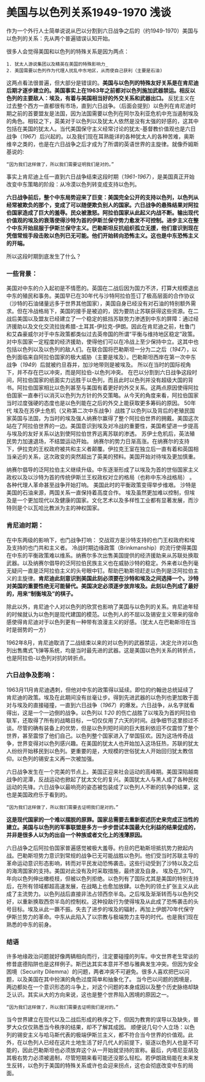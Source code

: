 # 美国与以色列关系1949-1970 浅谈
作为一个外行人士简单说说从巴以分割到六日战争之后的（约1949-1970）美国与以色列的关系：先从两个普遍错误认知开始。

很多人会觉得美国和以色列的特殊关系是因为两点：
```
1. 犹太人游说集团以及精英在美国的特殊影响力_
2. 美国需要以色列作为代理人扰乱中东地区，从而使自己获利（主要是石油)
```
这两点看法很普遍，但大部分是错误的。__美国与以色列的特殊友好关系是在肯尼迪后期才逐步建立的。美国事实上在1963年之前都对以色列施加武器禁运。相反以色列的主要敌人：埃及，有着与美国相当好的外交关系和武器出口。__ 反犹主义在过去整个西方一直都很有市场，直到六日战争。（后面会提到）以色列在肯尼迪时期之前的首要盟友是法国，因为法国需要以色列在阿尔及利亚危机中充当遏制埃及的角色。相较之下，英美对于以色列以及犹太人依然是没有太强的好感的，这其中包括在美国的犹太人。当代美国保守主义经常讨论的犹太-基督教价值观也是六日战争（_1967_）后兴起的。以及我们现在耳熟能详的各种犹太人的各种苦难，奥斯维辛之类的，也是在六日战争之后才成为了所谓的英语世界的主旋律。就像乔姆斯基说的:
```
“因为我们这样做了，所以我们需要证明我们是对的。”
```
事实上肯尼迪上任一直到六日战争结束这段时期（_1961-1967_），是美国真正开始改变中东策略的阶段：从冷漠以色列转变成支持以色列。

__六日战争前后，整个中东局势迎来了巨变：美国完全公开的支持以色列，以色列从经常被欺负的那个，变成了可以随便欺负别人的国家。六日战争的悬殊结果对阿拉伯国家造成了巨大的羞辱。民众被激怒。阿拉伯国家从此起义内战不断。输出现代价值观的埃及的衰落使得沙特为首的伊斯兰保守势力愈发不可控制。进步主义在整个中东开始屈服于伊斯兰保守主义。巴勒斯坦反抗组织孤立无援，他们意识到现在凭借常规手段击败以色列已无可能。他们开始转向恐怖主义。这也是中东恐怖主义的开端。__

所以这段时期到底发生了什么？

### 一些背景：
美国对中东的介入起初是不情愿的。英国在二战后因为国力不济，打算大规模退出中东的殖民和事务。美国早已在30年代与沙特阿拉伯签订了极高层面的合作协议（沙特的石油储量远多于世界其他国家），美国自身已经没有对石油的特别额外需求。但在冷战格局下，美国的接手是被迫的，因为要防止苏联获得这些资源。在二战后美国以及盟友已经建立了一个稳定的抵挡苏联势力渗透到中东的屏障：通过经济援助以及文化交流拉拢希腊-土耳其-伊拉克-伊朗。因此在肯尼迪之前，杜鲁门和艾森豪威尔对于中东政策都类似过去英帝国的所谓“平衡与维持地区稳定”政策。对中东国家一定程度的经济援助，使得他们可以在冷战上至少保持中立。这其中也包括以色列以及以色列的敌人们。在联合国将巴勒斯坦一分为二之后（_1947_），以色列面临来自阿拉伯国家的极大威胁（主要是埃及）。巴勒斯坦西岸在第一次中东战争（_1949_）后就被约旦吞并，加沙地带则是被埃及。
所以在当时的国际视角下，并不存在巴以冲突，而是阿拉伯-以色列冲突。
在巴以分割到六日战争这段时间，阿拉伯国家的纸面实力远胜于以色列，而且此时以色列并没有超级大国的背书。阿拉伯国家相比以色列甚至与美国有着更好的外交关系。这两点原因使得阿拉伯国家一直奉行以消灭以色列为方针的外交策略。从今天的角度来看，阿拉伯国家当时过度强硬的态度也是以色列能在之后的外交上能获取更多筹码的原因。
50年代 埃及在苏伊士危机（又称第二次中东战争）战胜了以色列以及背后的老殖民国家英国与法国，为当时的埃及强人纳赛尔赢得了整个阿拉伯世界的拥戴。美国这次站在了阿拉伯世界的一边。美国意识到埃及对冷战的重要性，美国希望进一步提高与埃及的友好关系以达到使阿拉伯世界远离苏联的渗透。 苏伊士危机后，英法殖民势力加速退场，不结盟运动开始。 纳赛尔的势力日渐高涨。在纳赛尔的支持下，伊拉克的王权政府被共和主义者颠覆。伊拉克王室在独立后一直有着和英国相当亲近的关系，这次政变的突然超出了英美的预料。美国开始对待埃及更加慎重。

纳赛尔倡导的泛阿拉伯主义继续升级。中东逐渐形成了以埃及为首的世俗国家主义政权以及以沙特为首的传统伊斯兰王权政权对立的格局（也称中东冷战格局） 。各种代理人革命甚至战争开始打响。 美国此时的平衡政策变得举步维艰。 沙特是美国的石油来源，两国关系一直保持着高度合作。 埃及虽然更加难以控制，但埃及是一个更加现代以及健康的国家。文化艺术以及多样性工业都有显著发展，而沙特则是个以瓦哈比教派为主的神权国家。

### 肯尼迪时期：
在中东两级的影响下，也门战争打响： 交战双方是沙特支持的也门王权政府和埃及支持的也门共和主义者。 冷战时期边缘政策（Brinkmanship）的流行使得美国在中东的平衡政策难以维系。纳赛尔多次出售美国提供的经济援助来从苏联处换取武器。以及纳赛尔倡导的泛阿拉伯民族主义也在威胁沙特的稳定。外来者以色列毫无疑问一直是泛阿拉伯主义的头号眼中钉。帮助巴勒斯坦赶走以色列是泛阿拉伯主义的主旋律。__肯尼迪此刻意识到美国此刻必须要在沙特和埃及之间选择一个。沙特对美国的重要性绝无可能替代。美国决定必须逐步放弃埃及。此刻以色列成了最好的，用来“制衡埃及”的棋子。__

除此以外，肯尼迪个人对以色列的欣赏也影响了美国与以色列的关系。肯尼迪年轻的时候就认为以色列是现代建国的模范。以色列人的不屈以及锡安主义带来的宿命感使得肯尼迪对于以色列更有一种带有浪漫主义的好感。（犹太人在巴勒斯坦在当时是弱势的一方）

1962年8月，肯尼迪取消了二战结束以来的对以色列的武器禁运，决定允许对以色列出售鹰式飞弹等系统，均是当时最先进的武器。这是美国以色列关系的转折点，也是阿拉伯-以色列对抗的转折点。

### 六日战争及影响：
1963月11月肯尼迪遇刺，但他对中东的政策得以延续。即位的约翰逊总统延续了肯尼迪的政策。埃及在此期间没有丝毫让步。得到先进武器的以色列也更加敢于面对与埃及的直接碰撞，一直到六日战争（_1967_）的爆发。六日战争，从名字就看得出，这是一个一边倒的战争。以色列以 _1:20_ 的伤亡战胜了以埃及为首的阿拉伯联军，还取得了所有的战略目标，一切仅仅用了六天的时间。战争细节这里掠过不谈。尽管的确有装备上的优势，但是以色列短时间的巨大胜利依旧不仅震惊了整个世界，甚至震惊了他们自己。以色列整个国家进入了举国狂欢。因为这场传奇战争，世界变得对以色列感兴趣。在美国的犹太人也开始加入这场狂热，苏联的犹太人纷纷开始移民到以色列。更重要的是，大规模的世俗犹太人开始回归犹太教信仰。以色列的锡安主义再一次被加强。

六日战争发生在一个完美的节点上。美国正迎来社会运动的高峰期。美国深陷越南战争的泥潭，反战运动也掀起了犹太文化的复兴。美国犹太人与黑人成了各种民权运动的先锋。六日战争以最响亮的姿态被包装成了以色列人不断的抗争的结果，这也是美国政府乐于看到的。
```
“因为我们这样做了，所以我们需要去证明我们是对的。”
``` 
__这是现代国家的一个难以摆脱的原罪。国家总需要去重新叙述历史来完成正当性的建立。美国与以色列的军事联盟是多方一步步尝试本国最大化利益的结果促成的，并非是很多人以为的出自一个种族或者文化上的浅薄原因。__

六日战争之后阿拉伯国家普遍感觉被极大羞辱。约旦的巴勒斯坦抵抗势力掀起内战。巴勒斯坦势力意识到常规的战争已无可能战胜以色列。他们受当时苏联主导的革命运动意识形态影响，转而对平民发动恐怖袭击。这些行动受到了沙特以及之后的海湾国家的支持。美国对此没有及时采取措施，最终波及自身。
埃及在_1971_年向以色列伸出橄榄枝，但被以色列拒绝。以色列有了国际尤其是美国的特别支持后，在所有领域都超高速发展，在战略上也愈加放肆。以色列的领土扩张主义从此成了主流势力。以色列战后直接非法占领西奈半岛。之后埃及渐渐转而与以色列交好，以重新换取西奈半岛的控制权。这种投敌行为使得埃及从此成了恐怖袭击的头号目标。埃及从此一蹶不振。失去了进步的埃及的辐射，再加上伊朗70年代保守伊斯兰势力的革命。中东从此陷入了以宗教与极端势力主导的时代。也是我们现在熟悉的中东的前身。

### 结语
许多地缘政治问题就好像两辆相向而行，注定要碰撞的列车。中文世界老生常谈的修昔底德陷阱也是这样例子。斯巴达其实本意并不想与雅典发生冲突。但因为安全困境（Security Dilemma）的问题，两者冲突不可避免。很多人喜欢把巴以问题，以及美国在其中扮演的角色过度简单和抽象化了。
当今巴以问题的困境是，两边都处在一个意识形态的斗争上，对这个问题的本身成因以及整个历史脉络却缺乏认识。其实从大的方向来说，这也是整个世界陷入困境的原因之一。
```
“因为我们这样做了，所以我们需要去证明我们是对的。”
``` 
当今世界建立在现代以及二战后形成的秩序之下，但因为教育的误导以及缺失，普罗大众仅仅熟悉当今秩序的结果，却不了解其成因。
顺便说几句个人立场：以色列的锡安主义与哈马斯代表的极端伊斯兰主义，都不符合当今世界的价值观。此外，在以色列人已经在这片土地生活了好几代人的前提下，驱逐以色列人也是不可能的，因此巴勒斯坦也必须放弃这个从一开始就坚持的宣称。最后，内塔尼亚胡及其极右势力必须被遏制，尽管短期来看可能还没那么轻松。若伊朗政局能在未来发生反转，以色列于美国的特殊关系或许也会迎来拐点，这也会彻底改变中东的局面。
